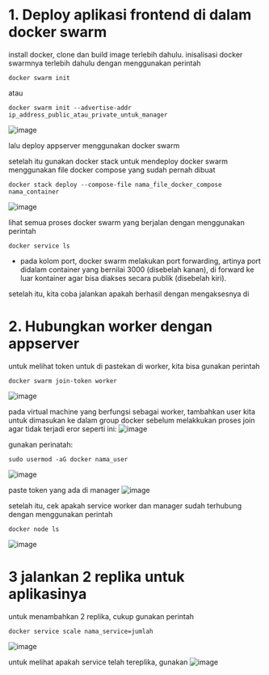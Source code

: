 # 1. Deploy aplikasi frontend di dalam docker swarm

install docker, clone dan build image terlebih dahulu.
inisalisasi docker swarmnya terlebih dahulu dengan menggunakan perintah
```
docker swarm init
```
atau
```
docker swarm init --advertise-addr ip_address_public_atau_private_untuk_manager
```
![image](https://user-images.githubusercontent.com/36489276/205926621-956b3e3c-a070-42c1-bda4-4111cf3d79eb.png)

lalu deploy appserver menggunakan docker swarm

setelah itu gunakan docker stack untuk mendeploy docker swarm menggunakan file docker compose yang sudah pernah dibuat
```
docker stack deploy --compose-file nama_file_docker_compose nama_container
```
![image](https://user-images.githubusercontent.com/36489276/205971156-e2113e9c-1ae7-4d60-81b0-e65fe49a92ab.png)

lihat semua proses docker swarm yang berjalan dengan menggunakan perintah
```
docker service ls
```
* pada kolom port, docker swarm melakukan port forwarding, artinya port didalam container yang bernilai 3000 (disebelah kanan), di forward ke luar kontainer agar bisa diakses secara publik (disebelah kiri).

setelah itu, kita coba jalankan apakah berhasil dengan mengaksesnya di 

# 2. Hubungkan worker dengan appserver

untuk melihat token untuk di pastekan di worker, kita bisa gunakan perintah
```
docker swarm join-token worker
```
![image](https://user-images.githubusercontent.com/36489276/205978797-13fa8327-6bde-4a28-ae35-1b195e50b3e5.png)

pada virtual machine yang berfungsi sebagai worker, tambahkan user kita untuk dimasukan ke dalam group docker sebelum melakkukan proses join agar tidak terjadi eror seperti ini:
![image](https://user-images.githubusercontent.com/36489276/205981306-2154d3ad-bbcb-4956-819d-f06bf0acd532.png)

gunakan perinatah:
```
sudo usermod -aG docker nama_user
```
![image](https://user-images.githubusercontent.com/36489276/205980953-2d1ace81-a515-4e6d-81b5-a68c1fbb3c30.png)

paste token yang ada di manager
![image](https://user-images.githubusercontent.com/36489276/205981490-1460b7ad-8725-4794-990a-6e8ae11db194.png)

setelah itu, cek apakah service worker dan manager sudah terhubung dengan menggunakan perintah
```
docker node ls
```
![image](https://user-images.githubusercontent.com/36489276/205982082-185ddbf0-9f44-43f7-a749-292eab23f265.png)

# 3 jalankan 2 replika untuk aplikasinya

untuk menambahkan 2 replika, cukup gunakan perintah
```
docker service scale nama_service=jumlah
```
![image](https://user-images.githubusercontent.com/36489276/205984320-f0a0949e-79f0-4b8e-b379-e3f7033145c4.png)

untuk melihat apakah service telah tereplika, gunakan
![image](https://user-images.githubusercontent.com/36489276/205985412-cf5f37d0-a5a9-4f34-83d4-9f0a99e31a05.png)

